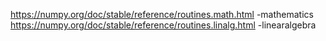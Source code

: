https://numpy.org/doc/stable/reference/routines.math.html -mathematics
https://numpy.org/doc/stable/reference/routines.linalg.html -linearalgebra